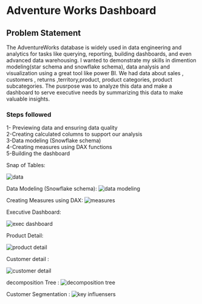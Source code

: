 
# Adventure Works Dashboard



## Problem Statement

The AdventureWorks database is widely used in data engineering and analytics for tasks like querying, reporting, building dashboards, and even advanced data warehousing.
I wanted to demonstrate my skills in dimention modeling(star schema and snowflake schema), data analysis and visualization using a great tool like power BI.
We had data about sales , customers , returns ,territory,product, product categories, product subcategories. 
The pusrpose was to analyze this data and make a dashboard to serve executive needs by summarizing this data to make valuable insights.


### Steps followed 
1- Previewing data and ensuring data quality  
2-Creating calculated columns to support our analysis  
3-Data modeling (Snowflake schema)  
4-Creating measures using DAX functions  
5-Building the dashboard




        
Snap of Tables:

![data](https://github.com/user-attachments/assets/78342de2-1686-4800-90f6-aceea62f1fb3)


        
Data Modeling (Snowflake schema):
![data modeling](https://github.com/user-attachments/assets/60a6061b-66ff-45d3-8578-a2153e16ecaa)


Creating Measures using DAX: 
![measures](https://github.com/user-attachments/assets/494cd8b5-dcb3-4a18-a248-a7997e8022ed)

Executive Dashboard:

![exec dashboard](https://github.com/user-attachments/assets/2dbc1582-85b3-4d35-b2a5-7209f4069c66)

 Product Detail: 

 ![product detail](https://github.com/user-attachments/assets/a52651fa-9282-4355-948d-b2d87091042c)
       
 
 Customer detail : 

 ![customer detail](https://github.com/user-attachments/assets/d8a2522f-4f6d-4548-a9f8-44793e13143b)


decomposition Tree : 
 ![decomposition tree](https://github.com/user-attachments/assets/584abf97-bce5-4d11-929f-d467764f428a)

Customer Segmentation : 
![key influensers](https://github.com/user-attachments/assets/96ca6c1d-133c-4449-b142-1fe0e83c6d0a)


 

